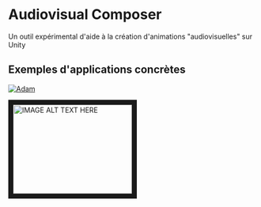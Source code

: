 # Audiovisual Composer
Un outil expérimental d'aide à la création d'animations "audiovisuelles" sur Unity

## Exemples d'applications concrètes



[![Adam](http://img.youtube.com/vi/V6Zo68uQPqE/hqdefault.jpg)](http://www.youtube.com/watch?v=V6Zo68uQPqE)

<a href="http://www.youtube.com/watch?feature=player_embedded&v=V6Zo68uQPqE
" target="_blank"><img src="http://img.youtube.com/vi/V6Zo68uQPqE/maxresdefault.jpg" 
alt="IMAGE ALT TEXT HERE" width="240" height="180" border="10" /></a>
